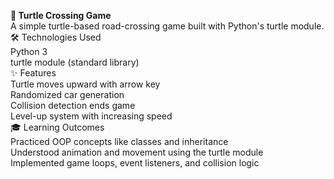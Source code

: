 **🐢 Turtle Crossing Game**
<br>
A simple turtle-based road-crossing game built with Python's turtle module.
<br>
🛠️ Technologies Used
<br>
Python 3
<br>
turtle module (standard library)
<br>
✨ Features
<br>
Turtle moves upward with arrow key
<br>
Randomized car generation
<br>
Collision detection ends game
<br>
Level-up system with increasing speed
<br>
🎓 Learning Outcomes
<br>
Practiced OOP concepts like classes and inheritance
<br>
Understood animation and movement using the turtle module
<br>
Implemented game loops, event listeners, and collision logic
